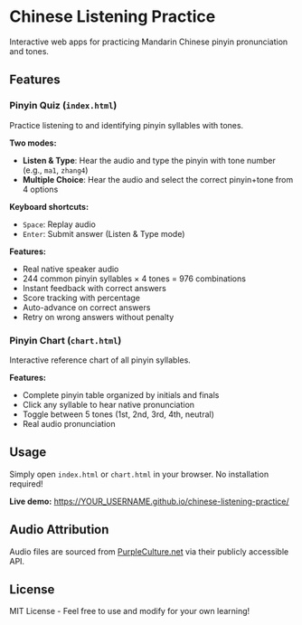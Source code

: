 # Chinese Listening Practice

Interactive web apps for practicing Mandarin Chinese pinyin pronunciation and tones.

## Features

### Pinyin Quiz (`index.html`)
Practice listening to and identifying pinyin syllables with tones.

**Two modes:**
- **Listen & Type**: Hear the audio and type the pinyin with tone number (e.g., `ma1`, `zhang4`)
- **Multiple Choice**: Hear the audio and select the correct pinyin+tone from 4 options

**Keyboard shortcuts:**
- `Space`: Replay audio
- `Enter`: Submit answer (Listen & Type mode)

**Features:**
- Real native speaker audio
- 244 common pinyin syllables × 4 tones = 976 combinations
- Instant feedback with correct answers
- Score tracking with percentage
- Auto-advance on correct answers
- Retry on wrong answers without penalty

### Pinyin Chart (`chart.html`)
Interactive reference chart of all pinyin syllables.

**Features:**
- Complete pinyin table organized by initials and finals
- Click any syllable to hear native pronunciation
- Toggle between 5 tones (1st, 2nd, 3rd, 4th, neutral)
- Real audio pronunciation

## Usage

Simply open `index.html` or `chart.html` in your browser. No installation required!

**Live demo:** https://YOUR_USERNAME.github.io/chinese-listening-practice/

## Audio Attribution

Audio files are sourced from [PurpleCulture.net](https://www.purpleculture.net/chinese_pinyin_chart/) via their publicly accessible API.

## License

MIT License - Feel free to use and modify for your own learning!